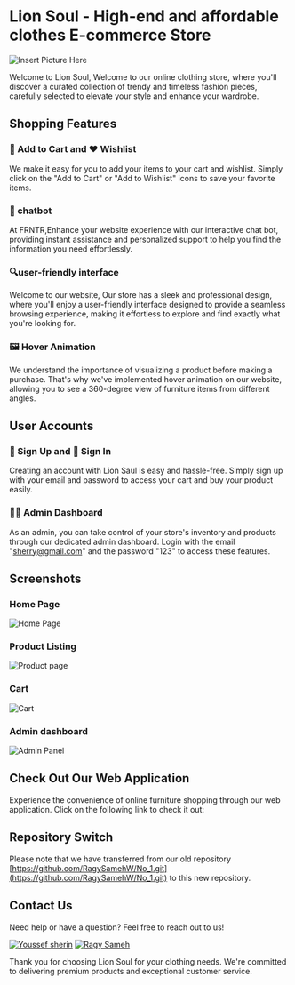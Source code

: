 

# Lion Soul - High-end and affordable clothes E-commerce Store

![Insert Picture Here](C:\Users\vision-pc\Desktop\backend\readme)

Welcome to Lion Soul, Welcome to our online clothing store, where you'll discover a curated collection of trendy and timeless fashion pieces, carefully selected to elevate your style and enhance your wardrobe.
## Shopping Features

### 🛒 Add to Cart and ❤️ Wishlist
We make it easy for you to add your items to your cart and wishlist. Simply click on the "Add to Cart" or "Add to Wishlist" icons to save your favorite items.

### 📝 chatbot
At FRNTR,Enhance your website experience with our interactive chat bot, providing instant assistance and personalized support to help you find the information you need effortlessly.

### 🔍user-friendly interface
Welcome to our website, Our store has a sleek and professional design, where you'll enjoy a user-friendly interface designed to provide a seamless browsing experience, making it effortless to explore and find exactly what you're looking for.

### 🖼️ Hover Animation
We understand the importance of visualizing a product before making a purchase. That's why we've implemented hover animation on our website, allowing you to see a 360-degree view of furniture items from different angles.

## User Accounts

### 👥 Sign Up and 🔑 Sign In
Creating an account with Lion Saul is easy and hassle-free. Simply sign up with your email and password to access your cart and buy your product easily.

### 👨‍💼 Admin Dashboard
As an admin, you can take control of your store's inventory and products through our dedicated admin dashboard. Login with the email "sherry@gmail.com" and the password "123" to access these features.

## Screenshots

### Home Page
![Home Page](C:\Users\vision-pc\Desktop\backend\readme)

### Product Listing
![Product page](C:\Users\vision-pc\Desktop\backend\readme)

### Cart
![Cart](C:\Users\vision-pc\Desktop\backend\readme)

### Admin dashboard
![Admin Panel](C:\Users\vision-pc\Desktop\backend\readme)

## Check Out Our Web Application

Experience the convenience of online furniture shopping through our web application. Click on the following link to check it out:



## Repository Switch

Please note that we have transferred from our old repository [https://github.com/RagySamehW/No_1.git](https://github.com/RagySamehW/No_1.git) to this new repository.

## Contact Us

Need help or have a question? Feel free to reach out to us!

[![Youssef sherin](https://img.shields.io/badge/Youssef%Sherin-Contact-blue)](mailto:youssef2100694@miuegypt.edu.eg)
[![Ragy Sameh](https://img.shields.io/badge/Ragy%20sameh-Contact-blue)](mailto:ragy2106213@miuegypt.edu.eg)

Thank you for choosing Lion Soul for your clothing needs. We're committed to delivering premium products and exceptional customer service.

